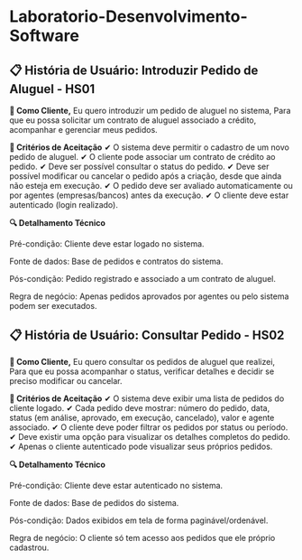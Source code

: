 # Laboratorio-Desenvolvimento-Software

## 📋 História de Usuário: Introduzir Pedido de Aluguel - HS01

**👤 Como Cliente,**
Eu quero introduzir um pedido de aluguel no sistema,
Para que eu possa solicitar um contrato de aluguel associado a crédito, acompanhar e gerenciar meus pedidos.

**🎯 Critérios de Aceitação**
✔ O sistema deve permitir o cadastro de um novo pedido de aluguel.
✔ O cliente pode associar um contrato de crédito ao pedido.
✔ Deve ser possível consultar o status do pedido.
✔ Deve ser possível modificar ou cancelar o pedido após a criação, desde que ainda não esteja em execução.
✔ O pedido deve ser avaliado automaticamente ou por agentes (empresas/bancos) antes da execução.
✔ O cliente deve estar autenticado (login realizado).

**🔍 Detalhamento Técnico**

Pré-condição: Cliente deve estar logado no sistema.

Fonte de dados: Base de pedidos e contratos do sistema.

Pós-condição: Pedido registrado e associado a um contrato de aluguel.

Regra de negócio: Apenas pedidos aprovados por agentes ou pelo sistema podem ser executados.

## 📋 História de Usuário: Consultar Pedido - HS02

**👤 Como Cliente,**
Eu quero consultar os pedidos de aluguel que realizei,
Para que eu possa acompanhar o status, verificar detalhes e decidir se preciso modificar ou cancelar.

**🎯 Critérios de Aceitação**
✔ O sistema deve exibir uma lista de pedidos do cliente logado.
✔ Cada pedido deve mostrar: número do pedido, data, status (em análise, aprovado, em execução, cancelado), valor e agente associado.
✔ O cliente deve poder filtrar os pedidos por status ou período.
✔ Deve existir uma opção para visualizar os detalhes completos do pedido.
✔ Apenas o cliente autenticado pode visualizar seus próprios pedidos.

**🔍 Detalhamento Técnico**

Pré-condição: Cliente deve estar autenticado no sistema.

Fonte de dados: Base de pedidos do sistema.

Pós-condição: Dados exibidos em tela de forma paginável/ordenável.

Regra de negócio: O cliente só tem acesso aos pedidos que ele próprio cadastrou.
